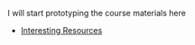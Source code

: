 I will start prototyping the course materials here

* [Interesting Resources](interesting-links.md)
